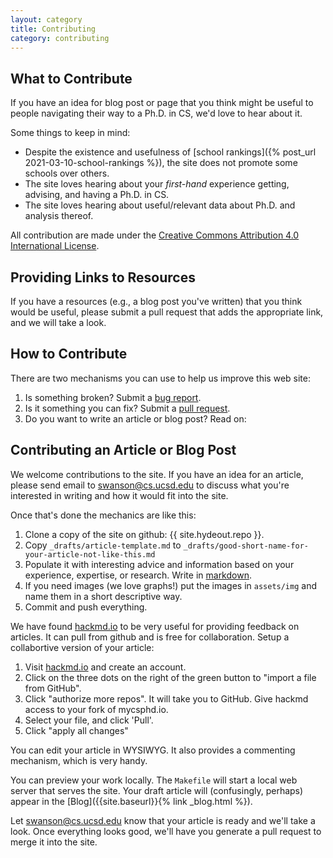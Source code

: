 ```yaml
---
layout: category
title: Contributing
category: contributing
---
```


## What to Contribute

If you have an idea for blog post or page that you think might be useful to
people navigating their way to a Ph.D. in CS, we'd love to hear about it.

Some things to keep in mind:

* Despite the existence and usefulness of [school rankings]({% post_url 2021-03-10-school-rankings %}), the site does not promote some schools over others.
* The site loves hearing about your _first-hand_ experience getting, advising, and having a Ph.D. in CS.
* The site loves hearing about useful/relevant data about Ph.D. and analysis thereof.

All contribution are made under the <a rel="license" href="http://creativecommons.org/licenses/by/4.0/">Creative Commons Attribution 4.0 International License</a>.

## Providing Links to Resources

If you have a resources (e.g., a blog post you've written) that you think would
be useful, please submit a pull request that adds the appropriate link, and we
will take a look.

## How to Contribute

There are two mechanisms you can use to help us improve this web site:

1.  Is something broken?  Submit a [bug report](https://github.com/mycsphd/mycsphd.github.io/issues).
2.  Is it something you can fix?  Submit a [pull request](https://github.com/mycsphd/mycsphd.github.io/pulls).
3.  Do you want to write an article or blog post?  Read on:

## Contributing an Article or Blog Post

We welcome contributions to the site.  If you have an idea for an article, please send email to swanson@cs.ucsd.edu to discuss what you're interested in writing and how it would fit into the site.

Once that's done the mechanics are like this:

1. Clone a copy of the site on github: {{ site.hydeout.repo }}.
2. Copy `_drafts/article-template.md` to `_drafts/good-short-name-for-your-article-not-like-this.md`
3. Populate it with interesting advice and information based on your experience, expertise, or research.  Write in [markdown](https://commonmark.org/help/).
4. If you need images (we love graphs!) put the images in `assets/img` and name them in a short descriptive way.
5. Commit and push everything.

We have found [hackmd.io](http://hackmd.io) to be very useful for providing
feedback on articles.  It can pull from github and is free for collaboration.
Setup a collabortive version of your article:

1. Visit [hackmd.io](http://hackmd.io) and create an account.
2. Click on the three dots on the right of the green button to "import a file from GitHub".
3. Click "authorize more repos".  It will take you to GitHub.  Give hackmd access to your fork of mycsphd.io.
4. Select your file, and click 'Pull'.
5. Click "apply all changes"

You can edit your article in WYSIWYG.  It also provides a commenting mechanism,
which is very handy.

You can preview your work locally.  The `Makefile` will start a local web
server that serves the site.  Your draft article will (confusingly, perhaps)
appear in the [Blog]({{site.baseurl}}{% link _blog.html %}).

Let swanson@cs.ucsd.edu know that your article is ready and we'll take a look.
Once everything looks good, we'll have you generate a pull request to merge it
into the site.






